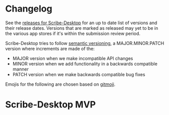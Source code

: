 # Changelog

See the [releases for Scribe-Desktop](https://github.com/scribe-org/Scribe-Desktop/releases) for an up to date list of versions and their release dates. Versions that are marked as released may yet to be in the various app stores if it's within the submission review period.

Scribe-Desktop tries to follow [semantic versioning](https://semver.org/), a MAJOR.MINOR.PATCH version where increments are made of the:

- MAJOR version when we make incompatible API changes
- MINOR version when we add functionality in a backwards compatible manner
- PATCH version when we make backwards compatible bug fixes

Emojis for the following are chosen based on [gitmoji](https://gitmoji.dev/).

# Scribe-Desktop MVP
